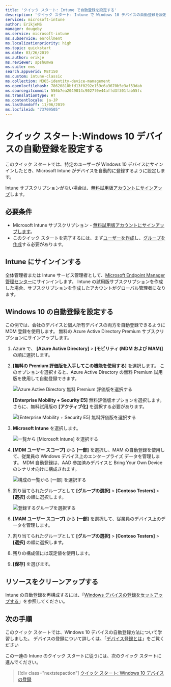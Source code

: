 ```yaml
---
title: 'クイック スタート: Intune で自動登録を設定する'
description: 'クイック スタート: Intune で Windows 10 デバイスの自動登録を設定する。'
services: microsoft-intune
author: ErikjeMS
manager: dougeby
ms.service: microsoft-intune
ms.subservice: enrollment
ms.localizationpriority: high
ms.topic: quickstart
ms.date: 03/26/2019
ms.author: erikje
ms.reviewer: spshumwa
ms.suite: ems
search.appverid: MET150
ms.custom: intune-classic
ms.collection: M365-identity-device-management
ms.openlocfilehash: 78620818bfd13f0292e159c6a3670b5e3af53dab
ms.sourcegitcommit: 556b7ea2049014c9027f0e44affd3f301fab55fc
ms.translationtype: HT
ms.contentlocale: ja-JP
ms.lasthandoff: 11/06/2019
ms.locfileid: "73709505"
---
```

# <a name="quickstart-set-up-automatic-enrollment-for-windows-10-devices"></a>クイック スタート:Windows 10 デバイスの自動登録を設定する

このクイック スタートでは、特定のユーザーが Windows 10 デバイスにサインインしたとき、Microsoft Intune がデバイスを自動的に登録するように設定します。

Intune サブスクリプションがない場合は、[無料試用版アカウントにサインアップ](../fundamentals/free-trial-sign-up.md)します。

## <a name="prerequisites"></a>必要条件

- Microsoft Intune サブスクリプション - [無料試用版アカウントにサインアップします](../fundamentals/free-trial-sign-up.md)。
- このクイック スタートを完了するには、まず[ユーザーを作成](../fundamentals/quickstart-create-user.md)し、[グループを作成](../fundamentals/quickstart-create-group.md)する必要があります。

## <a name="sign-in-to-intune"></a>Intune にサインインする

全体管理者または Intune サービス管理者として、[Microsoft Endpoint Manager 管理センター](https://go.microsoft.com/fwlink/?linkid=2109431)にサインインします。 Intune の試用版サブスクリプションを作成した場合、サブスクリプションを作成したアカウントがグローバル管理者になります。

## <a name="set-up-windows-10-automatic-enrollment"></a>Windows 10 の自動登録を設定する

この例では、会社のデバイスと個人所有デバイスの両方を自動登録できるように MDM 登録を使用します。 無料の Azure Active Directory Premium サブスクリプションにサインアップします。

1. Azure で、 **[Azure Active Directory]**  >  **[モビリティ (MDM および MAM)]** の順に選択します。
2. **[無料の Premium 評価版を入手してこの機能を使用する]** を選択します。 このオプションを選択すると、Azure Active Directory の無料 Premium 試用版を使用して自動登録できます。 

    ![Azure Active Directory 無料 Premium 評価版を選択する](./media/quickstart-setup-auto-enrollment/quickstart-setup-auto-enrollment-01.png)

    **[Enterprise Mobility + Security E5]** 無料評価版オプションを選択します。 さらに、無料試用版の **[アクティブ化]** を選択する必要があります。

    ![[Enterprise Mobility + Security E5] 無料評価版を選択する](./media/quickstart-setup-auto-enrollment/quickstart-setup-auto-enrollment-02.png)

3. **Microsoft Intune** を選択します。 

    ![一覧から [Microsoft Intune] を選択する](./media/quickstart-setup-auto-enrollment/quickstart-setup-auto-enrollment-03.png)

4. **[MDM ユーザー スコープ]** から **[一部]** を選択し、MAM の自動登録を使用して、従業員の Windows デバイス上のエンタープライズ データを管理します。 MDM 自動登録は、AAD 参加済みデバイスと Bring Your Own Device のシナリオ向けに構成されます。

    ![構成の一覧から [一部] を選択する](./media/quickstart-setup-auto-enrollment/quickstart-setup-auto-enrollment-04.png)

5. 割り当てられたグループとして **[グループの選択]**  >  **[Contoso Testers]**  >  **[選択]** の順に選択します。

    ![登録するグループを選択する](./media/quickstart-setup-auto-enrollment/quickstart-setup-auto-enrollment-05.png)

6. **[MAM ユーザー スコープ]** から **[一部]** を選択して、従業員のデバイス上のデータを管理します。
7. 割り当てられたグループとして **[グループの選択]**  >  **[Contoso Testers]**  >  **[選択]** の順に選択します。 
8. 残りの構成値には既定値を使用します。
9. **[保存]** を選びます。

## <a name="clean-up-resources"></a>リソースをクリーンアップする

Intune の自動登録を再構成するには、「[Windows デバイスの登録をセットアップする](windows-enroll.md)」を参照してください。

## <a name="next-steps"></a>次の手順

このクイック スタートでは、Windows 10 デバイスの自動登録方法について学習しました。 デバイスの登録について詳しくは、「[デバイス登録とは](device-enrollment.md)」をご覧ください

この一連の Intune のクイック スタートに従うには、次のクイック スタートに進んでください。

> [!div class="nextstepaction"]
> [クイック スタート: Windows 10 デバイスの登録](../quickstart-enroll-windows-device.md)
